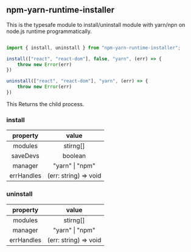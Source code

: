 ## npm-yarn-runtime-installer

This is the typesafe module to install/uninstall module with yarn/npn on node.js runtime programmatically.

```typescript

import { install, uninstall } from "npm-yarn-runtime-installer";

install(["react", "react-dom"], false, "yarn", (err) => {
    throw new Error(err)
})

uninstall(["react", "react-dom"], "yarn", (err) => {
    throw new Error(err)
})
```

This Returns the child process.

### install

|property|value|
|:--:|:--:|
|modules|stirng[]|
|saveDevs|boolean|
|manager|"yarn" \| "npm"|
|errHandles|(err: string) => void|

### uninstall

|property|value|
|:--:|:--:|
|modules|stirng[]|
|manager|"yarn" \| "npm"|
|errHandles|(err: string) => void|


